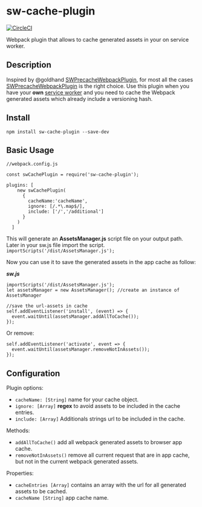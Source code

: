 # sw-cache-plugin
[![CircleCI][circleci-img]][circleci-url]


Webpack plugin that allows to cache generated assets in your on service worker.


Description
-------
Inspired by @goldhand [SWPrecacheWebpackPlugin][sw-precache-webpack], for most all the cases [SWPrecacheWebpackPlugin][sw-precache-webpack] is the right choice. Use this plugin when you have your
**own** [service worker][0e425270] and you need to cache the Webpack generated assets which already include
a versioning hash.

## Install
`npm install sw-cache-plugin --save-dev`

## Basic Usage
```
//webpack.config.js

const swCachePlugin = require('sw-cache-plugin');

plugins: [
    new swCachePlugin(
      {
        cacheName:'cacheName',
        ignore: [/.*\.map$/],
        include: ['/','/additional']
      }
    )
  ]
```
  This will generate an **AssetsManager.js** script file on your output path. Later in your sw.js file
import the script.
`importScripts('/dist/AssetsManager.js');`

Now you can use it to save the generated assets in the app cache as follow:

***sw.js***
```
importScripts('/dist/AssetsManager.js');
let assetsManager = new AssetsManager(); //create an instance of AssetsManager

//save the url-assets in cache
self.addEventListener('install', (event) => {  
  event.waitUntil(assetsManager.addAllToCache());
});
```
Or remove:
```
self.addEventListener('activate', event => {  
  event.waitUntil(assetsManager.removeNotInAssets());
});
```
## Configuration

Plugin options:
- `cacheName: [String]` name for your cache object.
- `ignore: [Array]` **regex** to avoid assets to be included in the cache entries.
- `include: [Array]` Additionals strings url to be included in the cache.

Methods:
- `addAllToCache()` add all webpack generated assets to browser app cache.
- `removeNotInAssets()` remove all current request that are in app cache, but not in the current
                        webpack generated assets.

Properties:
- `cacheEntries [Array]` contains an array with the url for all generated assets to be cached.
- `cacheName [String]` app cache name.
 


[sw-precache-webpack]: https://github.com/goldhand/sw-precache-webpack-plugin
[circleci-url]: https://circleci.com/gh/Hosar/sw-cache-plugin
[circleci-img]: https://circleci.com/gh/Hosar/sw-cache-plugin.svg?style=svg
  [0e425270]: https://developer.mozilla.org/en-US/docs/Web/API/Service_Worker_API/Using_Service_Workers "sw-worker"

